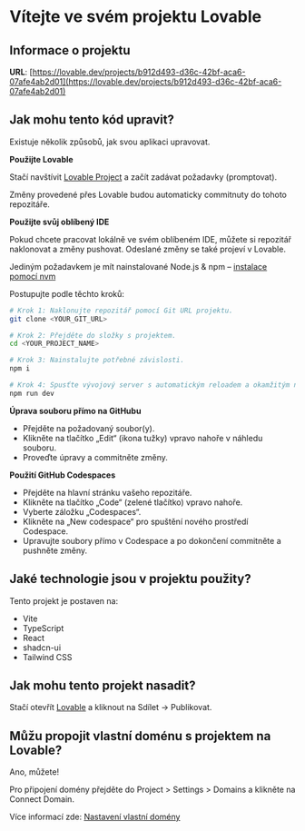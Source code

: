 # Vítejte ve svém projektu Lovable

## Informace o projektu

**URL**: [https://lovable.dev/projects/b912d493-d36c-42bf-aca6-07afe4ab2d01](https://lovable.dev/projects/b912d493-d36c-42bf-aca6-07afe4ab2d01)

## Jak mohu tento kód upravit?

Existuje několik způsobů, jak svou aplikaci upravovat.

**Použijte Lovable**

Stačí navštívit [Lovable Project](https://lovable.dev/projects/b912d493-d36c-42bf-aca6-07afe4ab2d01) a začít zadávat požadavky (promptovat).

Změny provedené přes Lovable budou automaticky commitnuty do tohoto repozitáře.

**Použijte svůj oblíbený IDE**

Pokud chcete pracovat lokálně ve svém oblíbeném IDE, můžete si repozitář naklonovat a změny pushovat. Odeslané změny se také projeví v Lovable.

Jediným požadavkem je mít nainstalované Node.js & npm – [instalace pomocí nvm](https://github.com/nvm-sh/nvm#installing-and-updating)

Postupujte podle těchto kroků:

```sh
# Krok 1: Naklonujte repozitář pomocí Git URL projektu.
git clone <YOUR_GIT_URL>

# Krok 2: Přejděte do složky s projektem.
cd <YOUR_PROJECT_NAME>

# Krok 3: Nainstalujte potřebné závislosti.
npm i

# Krok 4: Spusťte vývojový server s automatickým reloadem a okamžitým náhledem.
npm run dev
```

**Úprava souboru přímo na GitHubu**

* Přejděte na požadovaný soubor(y).
* Klikněte na tlačítko „Edit“ (ikona tužky) vpravo nahoře v náhledu souboru.
* Proveďte úpravy a commitněte změny.

**Použití GitHub Codespaces**

* Přejděte na hlavní stránku vašeho repozitáře.
* Klikněte na tlačítko „Code“ (zelené tlačítko) vpravo nahoře.
* Vyberte záložku „Codespaces“.
* Klikněte na „New codespace“ pro spuštění nového prostředí Codespace.
* Upravujte soubory přímo v Codespace a po dokončení commitněte a pushněte změny.

## Jaké technologie jsou v projektu použity?

Tento projekt je postaven na:

* Vite
* TypeScript
* React
* shadcn-ui
* Tailwind CSS

## Jak mohu tento projekt nasadit?

Stačí otevřít [Lovable](https://lovable.dev/projects/b912d493-d36c-42bf-aca6-07afe4ab2d01) a kliknout na Sdílet -> Publikovat.

## Můžu propojit vlastní doménu s projektem na Lovable?

Ano, můžete!

Pro připojení domény přejděte do Project > Settings > Domains a klikněte na Connect Domain.

Více informací zde: [Nastavení vlastní domény](https://docs.lovable.dev/tips-tricks/custom-domain#step-by-step-guide)
